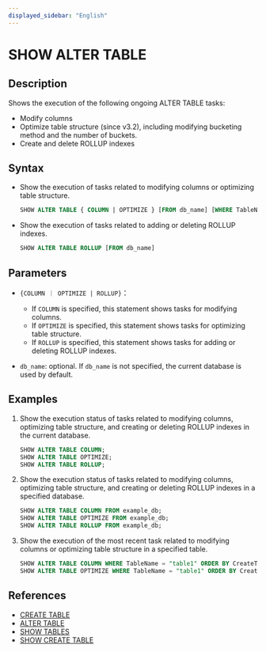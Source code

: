 ```yaml
---
displayed_sidebar: "English"
---
```


# SHOW ALTER TABLE

## Description

Shows the execution of the following ongoing ALTER TABLE tasks:

- Modify columns
- Optimize table structure (since v3.2), including modifying bucketing method and the number of buckets.
- Create and delete ROLLUP indexes

## Syntax

- Show the execution of tasks related to modifying columns or optimizing table structure.

    ```sql
    SHOW ALTER TABLE { COLUMN | OPTIMIZE } [FROM db_name] [WHERE TableName|CreateTime|FinishTime|State] [ORDER BY] [LIMIT]
    ```

- Show the execution of tasks related to adding or deleting ROLLUP indexes.

    ```sql
    SHOW ALTER TABLE ROLLUP [FROM db_name]
    ```

## Parameters

- `{COLUMN ｜ OPTIMIZE | ROLLUP}`：

  - If `COLUMN` is specified, this statement shows tasks for modifying columns.
  - If `OPTIMIZE` is specified, this statement shows tasks for optimizing table structure.
  - If `ROLLUP` is specified, this statement shows tasks for adding or deleting ROLLUP indexes.

- `db_name`: optional. If `db_name` is not specified, the current database is used by default.

## Examples

1. Show the execution status of tasks related to modifying columns, optimizing table structure, and creating or deleting ROLLUP indexes in the current database.

    ```sql
    SHOW ALTER TABLE COLUMN;
    SHOW ALTER TABLE OPTIMIZE;
    SHOW ALTER TABLE ROLLUP;
    ```

2. Show the execution status of tasks related to modifying columns, optimizing table structure, and creating or deleting ROLLUP indexes in a specified database.

    ```sql
    SHOW ALTER TABLE COLUMN FROM example_db;
    SHOW ALTER TABLE OPTIMIZE FROM example_db;
    SHOW ALTER TABLE ROLLUP FROM example_db;
    ```

3. Show the execution of the most recent task related to modifying columns or optimizing table structure in a specified table.

    ```sql
    SHOW ALTER TABLE COLUMN WHERE TableName = "table1" ORDER BY CreateTime DESC LIMIT 1;
    SHOW ALTER TABLE OPTIMIZE WHERE TableName = "table1" ORDER BY CreateTime DESC LIMIT 1; 
    ```

## References

- [CREATE TABLE](../data-definition/CREATE_TABLE.md)
- [ALTER TABLE](../data-definition/ALTER_TABLE.md)
- [SHOW TABLES](../data-manipulation/SHOW_TABLES.md)
- [SHOW CREATE TABLE](../data-manipulation/SHOW_CREATE_TABLE.md)
